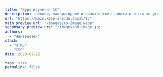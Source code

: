 ```yaml
---
title: "Курс изучения 1С"
description: "Лекции, лабараторные и практические работы и тесты по углубленному изучению 1С."
url: "https://main.ktep-inside.local/1c"
main_preview_url: "/images/no-image.webp"
secondary_preview_url: "/images/no-image.jpg"
authors:
  - "Неизвестен"
stack:
  - "HTML"
  - "CSS"
date: 2020-02-22

tags: site
permalink: false
---
```

